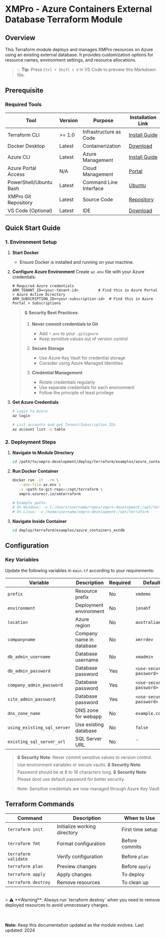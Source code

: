 # XMPro - Azure Containers External Database Terraform Module

## Overview
This Terraform module deploys and manages XMPro resources on Azure using an existing external database. It provides customization options for resource names, environment settings, and resource allocations.

> 💡 **Tip**: Press `Ctrl + Shift + V` in VS Code to preview this Markdown file.

## Prerequisite

### Required Tools

| Tool                      | Version | Purpose                 | Installation Link                                                                                         |
|------                     |---------|---------                |-------------------                                                                                        |
| Terraform CLI             | >= 1.0  | Infrastructure as Code  | [Install Guide](https://developer.hashicorp.com/terraform/tutorials/aws-get-started/install-cli)          |
| Docker Desktop            | Latest  | Containerization        | [Download](https://www.docker.com/products/docker-desktop/)                                               |
| Azure CLI                 | Latest  | Azure Management        | [Install Guide](https://learn.microsoft.com/en-us/cli/azure/install-azure-cli-windows?tabs=azure-cli)     |
| Azure Portal Access       | N/A     | Cloud Management        | [Portal](https://portal.azure.com/)                                                                       |
| PowerShell/Ubuntu Bash    | Latest  | Command Line Interface  | [Ubuntu](https://www.microsoft.com/store/productId/9PN20MSR04DW)                                          |    
| XMPro Git Repository      | Latest  | Source Code             | [Repository](https://xmpro.visualstudio.com/DefaultCollection/XMPro%20Development/_git/xmpro-development) |
| VS Code (Optional)        | Latest  | IDE                     | [Download](https://code.visualstudio.com/)                                                                |

## Quick Start Guide

### 1. Environment Setup

1. **Start Docker**
   - Ensure Docker is installed and running on your machine.

2. **Configure Azure Environment**
   Create `az.env` file with your Azure credentials:
   ```env
   # Required Azure credentials
   ARM_TENANT_ID=<your-tenant-id>         # Find this in Azure Portal > Azure Active Directory
   ARM_SUBSCRIPTION_ID=<your-subscription-id>  # Find this in Azure Portal > Subscriptions
   ```

   > 🔒 **Security Best Practices**:
   > 1. **Never commit credentials to Git**
   >    - Add `*.env` to your `.gitignore`
   >    - Keep sensitive values out of version control
   >
   > 2. **Secure Storage**
   >    - Use Azure Key Vault for credential storage
   >    - Consider using Azure Managed Identities
   >
   > 3. **Credential Management**
   >    - Rotate credentials regularly
   >    - Use separate credentials for each environment
   >    - Follow the principle of least privilege

3. **Get Azure Credentials**
   ```bash
   # Login to Azure
   az login

   # List accounts and get Tenant/Subscription IDs
   az account list -o table
   ```

### 2. Deployment Steps

1. **Navigate to Module Directory**
   ```bash
   cd /path/to/xmpro-development/deploy/terraform/examples/azure_containers_extdb
   ```

2. **Run Docker Container**
   ```bash
   docker run -it --rm \
      --env-file az.env \
      -v <path-to-git-repo>:/opt/terraform \
      xmpro.azurecr.io/xmterraform

   # Example paths:
   # On Windows: -v C:/Users/username/repos/xmpro-development:/opt/terraform
   # On Linux: -v /home/username/xmpro-development:/opt/terraform
   ```
   

3. **Navigate Inside Container**
   ```bash
   cd deploy/terraform/examples/azure_containers_extdb
   ```

## Configuration

### Key Variables

Update the following variables in `main.tf` according to your requirements:

| Variable                      | Description               | Required | Default                                      |
|----------                     |-------------              | -------- |----------                                    |
| `prefix`                      | Resource prefix           |    No    | `xmdemo`                                     |
| `environment`                 | Deployment environment    |    No    | `jonahf`                                     |
| `location`                    | Azure region              |    No    | `australiaeast`                              |
| `companyname`                 | Company name in database  |    No    | `xmrrdev`                                    |
| `db_admin_username`           | Database username         |    No    | `xmadmin`                                    |
| `db_admin_password`           | Database password         |    Yes   | `<use-secure-password>`                      |
| `company_admin_password`      | Database password         |    Yes   | `<use-secure-password>`                      |
| `site_admin_password`         | Database password         |    Yes   | `<use-secure-password>`                      |
| `dns_zone_name`               | DNS zone for webapp       |    No    | `example.com`                                |
| `using_existing_sql_server`   | Use existing database     |    No    | `false`                                      |
| `existing_sql_server_url`     | SQL Server URL            |    No    | ``                                           |

> 🔒 **Security Note**: Never commit sensitive values to version control. Use environment variables or secure vaults.
> 🔒 **Security Note**: Password should be at 8 to 16 characters long.
> 🔒 **Security Note**: Please dont use default password for better security.

> Note: Sensitive credentials are now managed through Azure Key Vault

## Terraform Commands

| Command              | Description                  | When to Use      |
|---------             |-------------                 |-------------     |
| `terraform init`     | Initialize working directory | First time setup |
| `terraform fmt`      | Format configuration         | Before commits   |
| `terraform validate` | Verify configuration         | Before `plan`    |
| `terraform plan`     | Preview changes              | Before `apply`   |
| `terraform apply`    | Apply changes                | To deploy        |
| `terraform destroy`  | Remove resources             | To clean up      |

<br>
> ⚠️ **Warning**: Always run `terraform destroy` when you need to remove deployed resources to avoid unnecessary charges.


<br><br>
**Note:** Keep this documentation updated as the module evolves. Last updated: 2024